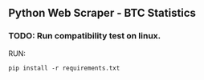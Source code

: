 ## Python Web Scraper - BTC Statistics

### TODO: Run compatibility test on linux.

RUN: 
```
pip install -r requirements.txt
```